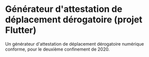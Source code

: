 # Générateur d'attestation de déplacement dérogatoire (projet Flutter)

Un générateur d'attestation de déplacement dérogatoire numérique conforme, pour le deuxième confinement de 2020.
